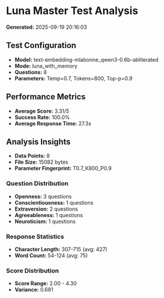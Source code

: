 # Luna Master Test Analysis

**Generated:** 2025-09-19 20:16:03

## Test Configuration
- **Model:** text-embedding-mlabonne_qwen3-0.6b-abliterated
- **Mode:** luna_with_memory
- **Questions:** 8
- **Parameters:** Temp=0.7, Tokens=800, Top-p=0.9

## Performance Metrics
- **Average Score:** 3.31/5
- **Success Rate:** 100.0%
- **Average Response Time:** 27.3s

## Analysis Insights
- **Data Points:** 8
- **File Size:** 15082 bytes
- **Parameter Fingerprint:** T0.7_K800_P0.9

### Question Distribution
- **Openness:** 3 questions
- **Conscientiousness:** 1 questions
- **Extraversion:** 2 questions
- **Agreeableness:** 1 questions
- **Neuroticism:** 1 questions

### Response Statistics
- **Character Length:** 307-715 (avg: 427)
- **Word Count:** 54-124 (avg: 75)

### Score Distribution
- **Score Range:** 2.00 - 4.30
- **Variance:** 0.681
